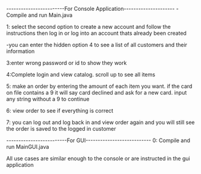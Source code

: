 ------------------------For Console Application---------------------
-Compile and run Main.java

1: select the second option to create a new account and follow the instructions then log in or log into an account thats already been created

-you can enter the hidden option 4 to see a list of all customers and their information

3:enter wrong password or id to show they work

4:Complete login and view catalog. scroll up to see all items

5: make an order by entering the amount of each item you want. if the card on file contains a 9 it will say card declined and ask for a new card. input any string without a 9 to continue

6: view order to see if everything is correct

7: you can log out and log back in and view order again and you will still see the order is saved to the logged in customer

-------------------------For GUI---------------------------
0: Compile and run MainGUI.java

All use cases are similar enough to the console or are instructed in the gui application
